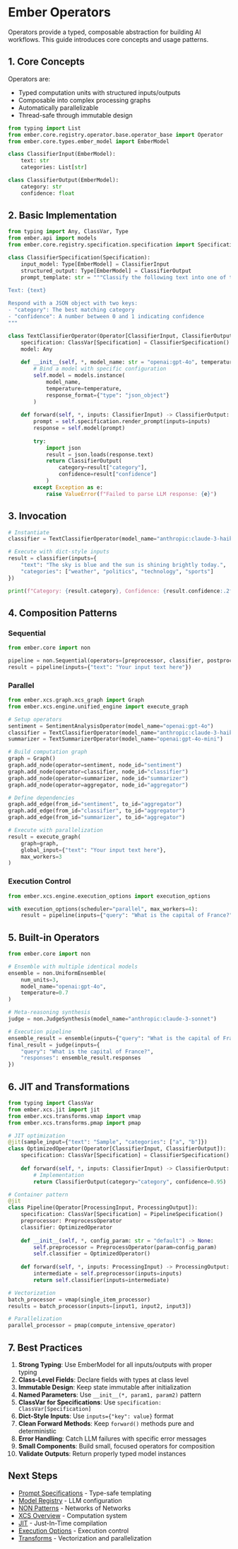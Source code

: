 # Ember Operators

Operators provide a typed, composable abstraction for building AI workflows. This guide introduces core concepts and usage patterns.

## 1. Core Concepts

Operators are:
- Typed computation units with structured inputs/outputs
- Composable into complex processing graphs
- Automatically parallelizable
- Thread-safe through immutable design

```python
from typing import List
from ember.core.registry.operator.base.operator_base import Operator
from ember.core.types.ember_model import EmberModel

class ClassifierInput(EmberModel):
    text: str
    categories: List[str]

class ClassifierOutput(EmberModel):
    category: str
    confidence: float
```

## 2. Basic Implementation

```python
from typing import Any, ClassVar, Type
from ember.api import models
from ember.core.registry.specification.specification import Specification

class ClassifierSpecification(Specification):
    input_model: Type[EmberModel] = ClassifierInput
    structured_output: Type[EmberModel] = ClassifierOutput
    prompt_template: str = """Classify the following text into one of these categories: {categories}
    
Text: {text}

Respond with a JSON object with two keys:
- "category": The best matching category
- "confidence": A number between 0 and 1 indicating confidence
"""

class TextClassifierOperator(Operator[ClassifierInput, ClassifierOutput]):
    specification: ClassVar[Specification] = ClassifierSpecification()
    model: Any
    
    def __init__(self, *, model_name: str = "openai:gpt-4o", temperature: float = 0.0) -> None:
        # Bind a model with specific configuration
        self.model = models.instance(
            model_name,
            temperature=temperature,
            response_format={"type": "json_object"}
        )
    
    def forward(self, *, inputs: ClassifierInput) -> ClassifierOutput:
        prompt = self.specification.render_prompt(inputs=inputs)
        response = self.model(prompt)
        
        try:
            import json
            result = json.loads(response.text)
            return ClassifierOutput(
                category=result["category"],
                confidence=result["confidence"]
            )
        except Exception as e:
            raise ValueError(f"Failed to parse LLM response: {e}")
```

## 3. Invocation

```python
# Instantiate
classifier = TextClassifierOperator(model_name="anthropic:claude-3-haiku")

# Execute with dict-style inputs
result = classifier(inputs={
    "text": "The sky is blue and the sun is shining brightly today.",
    "categories": ["weather", "politics", "technology", "sports"]
})

print(f"Category: {result.category}, Confidence: {result.confidence:.2f}")
```

## 4. Composition Patterns

### Sequential

```python
from ember.core import non

pipeline = non.Sequential(operators=[preprocessor, classifier, postprocessor])
result = pipeline(inputs={"text": "Your input text here"})
```

### Parallel

```python
from ember.xcs.graph.xcs_graph import Graph
from ember.xcs.engine.unified_engine import execute_graph

# Setup operators
sentiment = SentimentAnalysisOperator(model_name="openai:gpt-4o")
classifier = TextClassifierOperator(model_name="anthropic:claude-3-haiku")
summarizer = TextSummarizerOperator(model_name="openai:gpt-4o-mini")

# Build computation graph
graph = Graph()
graph.add_node(operator=sentiment, node_id="sentiment")
graph.add_node(operator=classifier, node_id="classifier")
graph.add_node(operator=summarizer, node_id="summarizer")
graph.add_node(operator=aggregator, node_id="aggregator")

# Define dependencies
graph.add_edge(from_id="sentiment", to_id="aggregator")
graph.add_edge(from_id="classifier", to_id="aggregator")
graph.add_edge(from_id="summarizer", to_id="aggregator")

# Execute with parallelization
result = execute_graph(
    graph=graph,
    global_input={"text": "Your input text here"},
    max_workers=3
)
```

### Execution Control

```python
from ember.xcs.engine.execution_options import execution_options

with execution_options(scheduler="parallel", max_workers=4):
    result = pipeline(inputs={"query": "What is the capital of France?"})
```

## 5. Built-in Operators

```python
from ember.core import non

# Ensemble with multiple identical models
ensemble = non.UniformEnsemble(
    num_units=3,
    model_name="openai:gpt-4o", 
    temperature=0.7
)

# Meta-reasoning synthesis 
judge = non.JudgeSynthesis(model_name="anthropic:claude-3-sonnet")

# Execution pipeline
ensemble_result = ensemble(inputs={"query": "What is the capital of France?"})
final_result = judge(inputs={
    "query": "What is the capital of France?", 
    "responses": ensemble_result.responses
})
```

## 6. JIT and Transformations

```python
from typing import ClassVar
from ember.xcs.jit import jit
from ember.xcs.transforms.vmap import vmap
from ember.xcs.transforms.pmap import pmap

# JIT optimization
@jit(sample_input={"text": "Sample", "categories": ["a", "b"]})
class OptimizedOperator(Operator[ClassifierInput, ClassifierOutput]):
    specification: ClassVar[Specification] = ClassifierSpecification()
    
    def forward(self, *, inputs: ClassifierInput) -> ClassifierOutput:
        # Implementation
        return ClassifierOutput(category="category", confidence=0.95)

# Container pattern
@jit
class Pipeline(Operator[ProcessingInput, ProcessingOutput]):
    specification: ClassVar[Specification] = PipelineSpecification()
    preprocessor: PreprocessOperator
    classifier: OptimizedOperator
    
    def __init__(self, *, config_param: str = "default") -> None:
        self.preprocessor = PreprocessOperator(param=config_param)
        self.classifier = OptimizedOperator()
    
    def forward(self, *, inputs: ProcessingInput) -> ProcessingOutput:
        intermediate = self.preprocessor(inputs=inputs)
        return self.classifier(inputs=intermediate)

# Vectorization
batch_processor = vmap(single_item_processor)
results = batch_processor(inputs=[input1, input2, input3])

# Parallelization
parallel_processor = pmap(compute_intensive_operator)
```

## 7. Best Practices

1. **Strong Typing**: Use EmberModel for all inputs/outputs with proper typing
2. **Class-Level Fields**: Declare fields with types at class level
3. **Immutable Design**: Keep state immutable after initialization 
4. **Named Parameters**: Use `__init__(*, param1, param2)` pattern
5. **ClassVar for Specifications**: Use `specification: ClassVar[Specification]`
6. **Dict-Style Inputs**: Use `inputs={"key": value}` format
7. **Clean Forward Methods**: Keep `forward()` methods pure and deterministic
8. **Error Handling**: Catch LLM failures with specific error messages
9. **Small Components**: Build small, focused operators for composition
10. **Validate Outputs**: Return properly typed model instances

## Next Steps

- [Prompt Specifications](prompt_signatures.md) - Type-safe templating
- [Model Registry](model_registry.md) - LLM configuration
- [NON Patterns](non.md) - Networks of Networks
- [XCS Overview](../xcs/README.md) - Computation system
- [JIT](../xcs/JIT_OVERVIEW.md) - Just-In-Time compilation
- [Execution Options](../xcs/EXECUTION_OPTIONS.md) - Execution control
- [Transforms](../xcs/TRANSFORMS.md) - Vectorization and parallelization